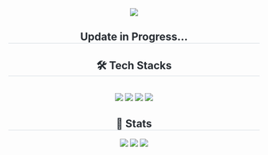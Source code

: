 <div align= "center">
    <img src="https://capsule-render.vercel.app/api?type=soft&color=auto&height=120&text=Welcome%20World!&animation=&fontColor=ffffff&fontSize=50" />
    </div>
    <div align= "center"> 
    <h2 style="border-bottom: 1px solid #d8dee4; color: #282d33;"> Update in Progress... </h2>  
    <div style="font-weight: 700; font-size: 15px; text-align: center; color: #282d33;">  </div> 
    </div>
    <div align= "center">
    <h2 style="border-bottom: 1px solid #d8dee4; color: #282d33;"> 🛠️ Tech Stacks </h2> <br> 
    <div style="margin: 0 auto; text-align: center;" align= "center"> <img src="https://img.shields.io/badge/Python-3776AB?style=for-the-badge&logo=Python&logoColor=white">
          <img src="https://img.shields.io/badge/Javascript-F7DF1E?style=for-the-badge&logo=Javascript&logoColor=white">
          <img src="https://img.shields.io/badge/Django-092E20?style=for-the-badge&logo=Django&logoColor=white">
          <img src="https://img.shields.io/badge/Vue.js-4FC08D?style=for-the-badge&logo=Vue.js&logoColor=white">
          </div>
    </div>
    <div align="center"> 
      <h2 style="border-bottom: 1px solid #d8dee4; color: #282d33;">🏅 Stats</h2>
      <img src="https://github-readme-stats.vercel.app/api?username=soomkim00&custom_title=Sumin%20Kim's%20Github%20Stat&bg_color=000000&title_color=ffffff&text_color=ffffff&cache_seconds=86400" />
      <img src="https://github-readme-stats.vercel.app/api/top-langs/?username=soomkim00&layout=compact&bg_color=000000&title_color=ffffff&text_color=ffffff&cache_seconds=86400" />
      <img src="http://mazandi.herokuapp.com/api?handle=cm14121453&theme=dark"/>
    </div>

</div>
    

